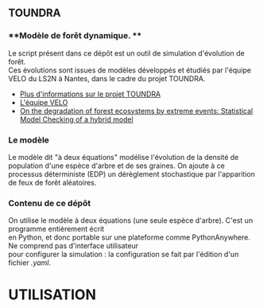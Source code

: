## TOUNDRA
### **Modèle de forêt dynamique. **


Le script présent dans ce dépôt est un outil de simulation d'évolution de forêt.<br>
Ces évolutions sont issues de modèles développés et étudiés par l'équipe VELO du LS2N à Nantes, dans 
le cadre du projet TOUNDRA.<br>


* [Plus d'informations sur le projet TOUNDRA](https://pagesperso.ls2n.fr/~cantin-g/toundra.html)
* [L'équipe VELO](https://velo.pythonanywhere.com/)
* [On the degradation of forest ecosystems by extreme events: Statistical Model Checking of a hybrid model](https://hal.science/hal-04069502v1)


### Le modèle

Le modèle dit "à deux équations" modélise l'évolution de la densité de population d'une espèce
d'arbre et de ses graines. On ajoute à ce processus déterministe (EDP) un dérèglement stochastique par 
l'apparition de feux de forêt aléatoires.


### Contenu de ce dépôt

On utilise le modèle à deux équations (une seule espèce d'arbre). C'est un programme entièrement écrit<br>
en Python, et donc portable sur une plateforme comme PythonAnywhere. Ne comprend pas d'interface utilisateur<br>
pour configurer la simulation : la configuration se fait par l'édition d'un fichier <i>.yaml</i>.<br>


# UTILISATION 





